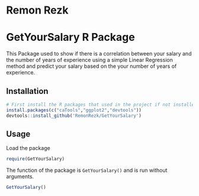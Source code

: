 # Remon Rezk

# GetYourSalary R Package

This Package used to show if there is a correlation between your salary and the number of years of experience using a simple Linear Regression method and predict your salary based on the your number of years of experience.

## Installation

```R
# First install the R packages that used in the project if not installed
install.packages(c("caTools","ggplot2","devtools"))
devtools::install_github('RemonRezk/GetYourSalary')
```

## Usage

Load the package

```R
require(GetYourSalary)
```

The function of the package is `GetYourSalary()` and is run without arguments.

```R
GetYourSalary()
```
